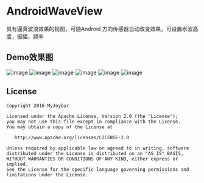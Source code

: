 # AndroidWaveView

具有逼真波浪效果的视图，可随Android 方向传感器自动改变效果，可设置水波高度，振幅，频率

## Demo效果图
 ![image](https://github.com/myjoybar/AndroidWaveView/blob/master/screenshots/screenshot1.png) 
 ![image](https://github.com/myjoybar/AndroidWaveView/blob/master/screenshots/screenshot2.png) 
 ![image](https://github.com/myjoybar/AndroidWaveView/blob/master/screenshots/screenshot3.png) 
 ![image](https://github.com/myjoybar/AndroidWaveView/blob/master/screenshots/screenshot4.png) 
 ![image](https://github.com/myjoybar/AndroidWaveView/blob/master/screenshots/screenshot5.png) 
 ![image](https://github.com/myjoybar/AndroidWaveView/blob/master/screenshots/screenshot6.png)  

 

## License

    Copyright 2016 MyJoybar

    Licensed under the Apache License, Version 2.0 (the "License");
    you may not use this file except in compliance with the License.
    You may obtain a copy of the License at

       http://www.apache.org/licenses/LICENSE-2.0

    Unless required by applicable law or agreed to in writing, software
    distributed under the License is distributed on an "AS IS" BASIS,
    WITHOUT WARRANTIES OR CONDITIONS OF ANY KIND, either express or implied.
    See the License for the specific language governing permissions and
    limitations under the License.

